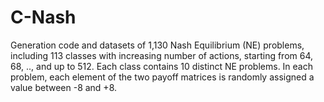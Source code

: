 # C-Nash
Generation code and datasets of 1,130 Nash Equilibrium (NE) problems, including 113 classes with increasing number of actions, starting from 64, 68, .., and up to 512. 
Each class contains 10 distinct NE problems. 
In each problem, each element of the two payoff matrices is randomly assigned a value between -8 and +8. 
